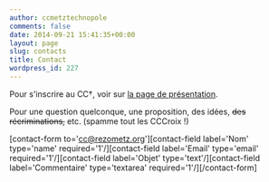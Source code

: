 ```yaml
---
author: ccmetztechnopole
comments: false
date: 2014-09-21 15:41:35+00:00
layout: page
slug: contacts
title: Contact
wordpress_id: 227
---
```


Pour s'inscrire au CC†, voir sur [la page de présentation](http://cccroixmetz.wordpress.com/la-cc/).

Pour une question quelconque, une proposition, des idées, <del>des récriminations,</del> etc. (spamme tout les CCCroix !)

[contact-form to='cc@rezometz.org'][contact-field label='Nom' type='name' required='1'/][contact-field label='Email' type='email' required='1'/][contact-field label='Objet' type='text'/][contact-field label='Commentaire' type='textarea' required='1'/][/contact-form]
